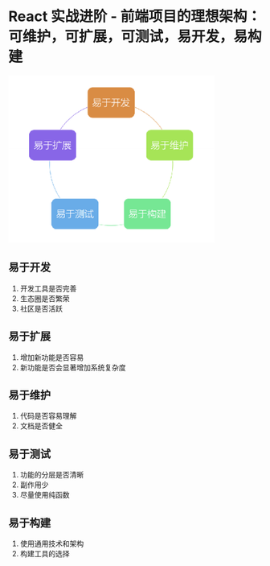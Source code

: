 # React 实战进阶 - 前端项目的理想架构：可维护，可扩展，可测试，易开发，易构建

![](./res/easy-diagram.png)


## 易于开发

1. 开发工具是否完善
2. 生态圈是否繁荣
3. 社区是否活跃



## 易于扩展

1. 增加新功能是否容易
2. 新功能是否会显著增加系统复杂度




## 易于维护

1. 代码是否容易理解
2. 文档是否健全



## 易于测试

1. 功能的分层是否清晰
2. 副作用少
3. 尽量使用纯函数




## 易于构建

1. 使用通用技术和架构
2. 构建工具的选择
